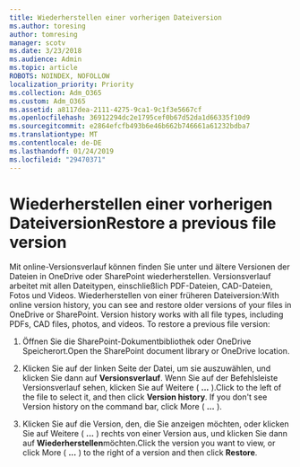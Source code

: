 ```yaml
---
title: Wiederherstellen einer vorherigen Dateiversion
ms.author: toresing
author: tomresing
manager: scotv
ms.date: 3/23/2018
ms.audience: Admin
ms.topic: article
ROBOTS: NOINDEX, NOFOLLOW
localization_priority: Priority
ms.collection: Adm_O365
ms.custom: Adm_O365
ms.assetid: a8117dea-2111-4275-9ca1-9c1f3e5667cf
ms.openlocfilehash: 36912294dc2e1795cef0b67d52da1d66335f10d9
ms.sourcegitcommit: e2864efcfb493b6e46b662b746661a61232bdba7
ms.translationtype: MT
ms.contentlocale: de-DE
ms.lasthandoff: 01/24/2019
ms.locfileid: "29470371"
---
```

# <a name="restore-a-previous-file-version"></a><span data-ttu-id="0e1cd-102">Wiederherstellen einer vorherigen Dateiversion</span><span class="sxs-lookup"><span data-stu-id="0e1cd-102">Restore a previous file version</span></span>

<span data-ttu-id="0e1cd-p101">Mit online-Versionsverlauf können finden Sie unter und ältere Versionen der Dateien in OneDrive oder SharePoint wiederherstellen. Versionsverlauf arbeitet mit allen Dateitypen, einschließlich PDF-Dateien, CAD-Dateien, Fotos und Videos. Wiederherstellen von einer früheren Dateiversion:</span><span class="sxs-lookup"><span data-stu-id="0e1cd-p101">With online version history, you can see and restore older versions of your files in OneDrive or SharePoint. Version history works with all file types, including PDFs, CAD files, photos, and videos. To restore a previous file version:</span></span>
  
1. <span data-ttu-id="0e1cd-106">Öffnen Sie die SharePoint-Dokumentbibliothek oder OneDrive Speicherort.</span><span class="sxs-lookup"><span data-stu-id="0e1cd-106">Open the SharePoint document library or OneDrive location.</span></span>
    
2. <span data-ttu-id="0e1cd-p102">Klicken Sie auf der linken Seite der Datei, um sie auszuwählen, und klicken Sie dann auf **Versionsverlauf**. Wenn Sie auf der Befehlsleiste Versionsverlauf sehen, klicken Sie auf Weitere ( **...** ).</span><span class="sxs-lookup"><span data-stu-id="0e1cd-p102">Click to the left of the file to select it, and then click **Version history**. If you don't see Version history on the command bar, click More ( **...** ).</span></span> 
    
3. <span data-ttu-id="0e1cd-109">Klicken Sie auf die Version, den, die Sie anzeigen möchten, oder klicken Sie auf Weitere ( **...** ) rechts von einer Version aus, und klicken Sie dann auf **Wiederherstellen**möchten.</span><span class="sxs-lookup"><span data-stu-id="0e1cd-109">Click the version you want to view, or click More ( **...** ) to the right of a version and then click **Restore**.</span></span>
    

